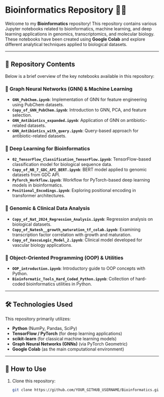 # Bioinformatics Repository 🧬🔬

Welcome to my **Bioinformatics** repository! This repository contains various Jupyter notebooks related to bioinformatics, machine learning, and deep learning applications in genomics, transcriptomics, and molecular biology. These notebooks have been created using **Google Colab** and explore different analytical techniques applied to biological datasets.

---

## 📂 Repository Contents

Below is a brief overview of the key notebooks available in this repository:

### 🔹 **Graph Neural Networks (GNN) & Machine Learning**
- **`GNN_PubChem.ipynb`**: Implementation of GNN for feature engineering using PubChem datasets.
- **`Copy_of_GNN_PubChem.ipynb`**: Introduction to GNN, PCA, and feature selection.
- **`GNN_Antibiotics_expanded.ipynb`**: Application of GNN on antibiotic-related datasets.
- **`GNN_Antibiotics_with_query.ipynb`**: Query-based approach for antibiotic-related datasets.

### 🔹 **Deep Learning for Bioinformatics**
- **`02_TensorFlow_Classification_TensorFlow.ipynb`**: TensorFlow-based classification model for biological sequence data.
- **`Copy_of_NB_7_GDC_API_BERT.ipynb`**: BERT model applied to genomic datasets from GDC API.
- **`PyTorch_Workflow.ipynb`**: Workflow for PyTorch-based deep learning models in bioinformatics.
- **`Positional_Encodings.ipynb`**: Exploring positional encoding in transformer architectures.

### 🔹 **Genomic & Clinical Data Analysis**
- **`Copy_of_Nat_2024_Regression_Analysis.ipynb`**: Regression analysis on biological datasets.
- **`Copy_of_Natesh__growth_maturation_tf_colab.ipynb`**: Examining transcription factor correlation with growth and maturation.
- **`Copy_of_VascuLogic_Model_2.ipynb`**: Clinical model developed for vascular biology applications.

### 🔹 **Object-Oriented Programming (OOP) & Utilities**
- **`OOP_introduction.ipynb`**: Introductory guide to OOP concepts with Python.
- **`Bioinformatic_Tools_Hard_Coded_Python.ipynb`**: Collection of hard-coded bioinformatics utilities in Python.

---

## 🛠️ Technologies Used
This repository primarily utilizes:
- **Python** (NumPy, Pandas, SciPy)
- **TensorFlow / PyTorch** (for deep learning applications)
- **scikit-learn** (for classical machine learning models)
- **Graph Neural Networks (GNNs)** (via PyTorch Geometric)
- **Google Colab** (as the main computational environment)

---

## 📌 How to Use
1. Clone this repository:
   ```bash
   git clone https://github.com/YOUR_GITHUB_USERNAME/Bioinformatics.git
